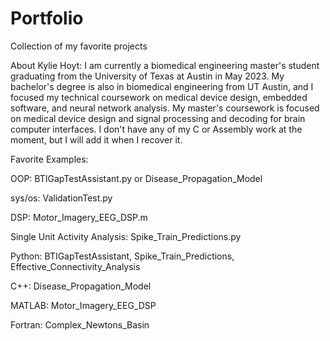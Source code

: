 # Portfolio
Collection of my favorite projects

About Kylie Hoyt:
I am currently a biomedical engineering master's student graduating from the University of Texas at Austin in May 2023. My bachelor's degree is also in biomedical engineering from UT Austin, and I focused my technical coursework on medical device design, embedded software, and neural network analysis. My master's coursework is focused on medical device design and signal processing and decoding for brain computer interfaces. I don't have any of my C or Assembly work at the moment, but I will add it when I recover it. 

Favorite Examples:

OOP: BTIGapTestAssistant.py or Disease_Propagation_Model

sys/os: ValidationTest.py

DSP: Motor_Imagery_EEG_DSP.m

Single Unit Activity Analysis: Spike_Train_Predictions.py

Python: BTIGapTestAssistant, Spike_Train_Predictions, Effective_Connectivity_Analysis

C++: Disease_Propagation_Model

MATLAB: Motor_Imagery_EEG_DSP

Fortran: Complex_Newtons_Basin
